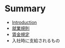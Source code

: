 # Summary

* [Introduction](README.md)
* [就業規則](working_rules.md)
* [賃金規定](lin_jin_gui_ding.md)
* 入社時に支給されるもの

